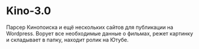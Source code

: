 # Kino-3.0
Парсер Кинопоиска и ещё нескольких сайтов для публикации на Wordpress.
Ворует все необходимые данные о фильмах, режет картинку и складывает в папку, находит ролик на Ютубе.
